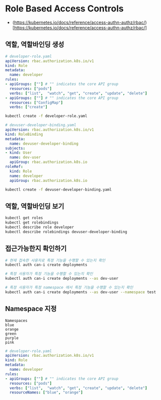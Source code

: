 # Role Based Access Controls

* (https://kubernetes.io/docs/reference/access-authn-authz/rbac/)[https://kubernetes.io/docs/reference/access-authn-authz/rbac/]

## 역할, 역할바인딩 생성

```yml
# developer-role.yaml
apiVersion: rbac.authorization.k8s.io/v1
kind: Role
metadata:
  name: developer
rules:
- apiGroups: [""] # "" indicates the core API group
  resources: ["pods"]
  verbs: ["list",  "watch", "get", "create", "update", "delete"]
- apiGroups: [""] # "" indicates the core API group
  resources: ["ConfigMap"]
  verbs: ["create"]
```

```bash
kubectl create -f developer-role.yaml
```

```yml
# devuser-developer-binding.yaml
apiVersion: rbac.authorization.k8s.io/v1
kind: RoleBinding
metadata:
  name: devuser-developer-binding
subjects:
- kind: User
  name: dev-user
  apiGroup: rbac.authorization.k8s.io
roleRef:
  kind: Role 
  name: developer
  apiGroup: rbac.authorization.k8s.io
```

```bash
kubectl create -f devuser-developer-binding.yaml
```

## 역할, 역할바인딩 보기

```bash
kubectl get roles
kubectl get rolebindings
kubectl describe role developer
kubectl describe rolebindings devuser-developer-binding
```

## 접근가능한지 확인하기

```bash
# 현재 접속한 사용자로 특정 기능을 수행할 수 있는지 확인
kubectl auth can-i create deployments

# 특정 사용자가 특정 기능을 수행할 수 있는지 확인
kubectl auth can-i create deployments --as dev-user

# 특정 사용자가 특정 namespace 에서 특정 기능을 수행할 수 있는지 확인
kubectl auth can-i create deployments --as dev-user --namespace test
```

## Namespace 지정

```
Namespaces
blue 
orange
green
purple
pink
```

```yml
# developer-role.yaml
apiVersion: rbac.authorization.k8s.io/v1
kind: Role
metadata:
  name: developer
rules:
- apiGroups: [""] # "" indicates the core API group
  resources: ["pods"]
  verbs: ["list",  "watch", "get", "create", "update", "delete"]
  resourceNames: ["blue", "orange"]
```